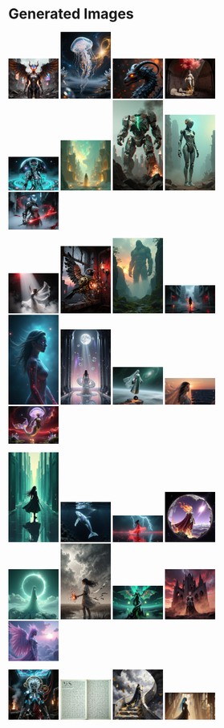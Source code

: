 # Generated Images



<img src="2025_10_28_01.webp" width="100"/> <img src="2025_10_28_02.webp" width="100"/> <img src="2025_10_28_03.webp" width="100"/> <img src="2025_10_28_04.webp" width="100"/> <img src="2025_10_28_05.webp" width="100"/> <img src="2025_10_28_06.webp" width="100"/> <img src="2025_10_28_07.webp" width="100"/> <img src="2025_10_28_08.webp" width="100"/> <img src="2025_10_28_09.webp" width="100"/>

<img src="2025_10_28_10.webp" width="100"/> <img src="2025_10_28_11.webp" width="100"/> <img src="2025_10_28_12.webp" width="100"/> <img src="2025_10_28_13.webp" width="100"/> <img src="2025_10_28_14.webp" width="100"/> <img src="2025_10_28_15.webp" width="100"/> <img src="2025_10_28_16.webp" width="100"/> <img src="2025_10_28_17.webp" width="100"/> <img src="2025_10_28_18.webp" width="100"/>

<img src="2025_10_28_19.webp" width="100"/> <img src="2025_10_28_20.webp" width="100"/> <img src="2025_10_28_21.webp" width="100"/> <img src="2025_10_28_22.webp" width="100"/> <img src="2025_10_28_23.webp" width="100"/> <img src="2025_10_28_24.webp" width="100"/> <img src="2025_10_28_25.webp" width="100"/> <img src="2025_10_28_26.webp" width="100"/> <img src="2025_10_28_27.webp" width="100"/>

<img src="2025_10_28_28.webp" width="100"/> <img src="2025_10_28_29.webp" width="100"/> <img src="2025_10_28_30.webp" width="100"/> <img src="2025_10_28_31.webp" width="100"/>